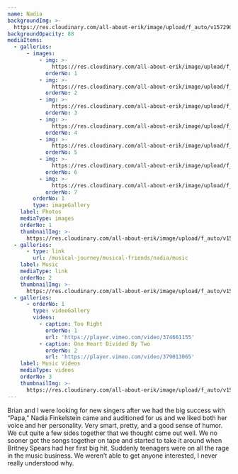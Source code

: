 ```yaml
---
name: Nadia
backgroundImg: >-
  https://res.cloudinary.com/all-about-erik/image/upload/f_auto/v1572906819/Musical%20Journey/Musical%20Friends/Friends/Nadia/Background_Thumbnails/background_Nadia4-_mgferm.jpg
backgroundOpacity: 88
mediaItems:
  - galleries:
      - images:
          - img: >-
              https://res.cloudinary.com/all-about-erik/image/upload/f_auto/v1572906822/Musical%20Journey/Musical%20Friends/Friends/Nadia/1_Photos/Nadia_hvf3ti.jpg
            orderNo: 1
          - img: >-
              https://res.cloudinary.com/all-about-erik/image/upload/f_auto/v1572906817/Musical%20Journey/Musical%20Friends/Friends/Nadia/1_Photos/Nadia2_wbk3w2.jpg
            orderNo: 2
          - img: >-
              https://res.cloudinary.com/all-about-erik/image/upload/f_auto/v1572906819/Musical%20Journey/Musical%20Friends/Friends/Nadia/1_Photos/Nadia3_gn3ze1.jpg
            orderNo: 3
          - img: >-
              https://res.cloudinary.com/all-about-erik/image/upload/f_auto/v1572906821/Musical%20Journey/Musical%20Friends/Friends/Nadia/1_Photos/Nadia4_rd8s6s.jpg
            orderNo: 4
          - img: >-
              https://res.cloudinary.com/all-about-erik/image/upload/f_auto/v1572906817/Musical%20Journey/Musical%20Friends/Friends/Nadia/1_Photos/Nadia5_kv2zqo.jpg
            orderNo: 5
          - img: >-
              https://res.cloudinary.com/all-about-erik/image/upload/f_auto/v1572906817/Musical%20Journey/Musical%20Friends/Friends/Nadia/1_Photos/Nadia6_tpzc97.jpg
            orderNo: 6
          - img: >-
              https://res.cloudinary.com/all-about-erik/image/upload/f_auto/v1572906817/Musical%20Journey/Musical%20Friends/Friends/Nadia/1_Photos/nadia7_yhiw1h.jpg
            orderNo: 7
        orderNo: 1
        type: imageGallery
    label: Photos
    mediaType: images
    orderNo: 1
    thumbnailImg: >-
      https://res.cloudinary.com/all-about-erik/image/upload/f_auto/v1572906819/Musical%20Journey/Musical%20Friends/Friends/Nadia/Background_Thumbnails/Thumbnail_1_Nadia3_a810zz.jpg
  - galleries:
      - type: link
        url: /musical-journey/musical-friends/nadia/music
    label: Music
    mediaType: link
    orderNo: 2
    thumbnailImg: >-
      https://res.cloudinary.com/all-about-erik/image/upload/f_auto/v1572906818/Musical%20Journey/Musical%20Friends/Friends/Nadia/Background_Thumbnails/Thumbnail_2_Nadia6_xxxiuy.jpg
  - galleries:
      - orderNo: 1
        type: videoGallery
        videos:
          - caption: Too Right
            orderNo: 1
            url: 'https://player.vimeo.com/video/374661155'
          - caption: One Heart Divided By Two
            orderNo: 2
            url: 'https://player.vimeo.com/video/379013065'
    label: Music Videos
    mediaType: videos
    orderNo: 3
    thumbnailImg: >-
      https://res.cloudinary.com/all-about-erik/image/upload/f_auto/v1572906818/Musical%20Journey/Musical%20Friends/Friends/Nadia/Background_Thumbnails/Thumbnail_3_nadia_bbxlk7.jpg
---
```

Brian and I were looking for new singers after we had the big success with “Papa,” Nadia Finkelstein came and auditioned for us and we liked both her voice and her personality. Very smart, pretty, and a good sense of humor. We cut quite a few sides together that we thought came out well. We no sooner got the songs together on tape and started to take it around when Britney Spears had her first big hit. Suddenly teenagers were on all the rage in the music business. We weren’t able to get anyone interested, I never really understood why.
